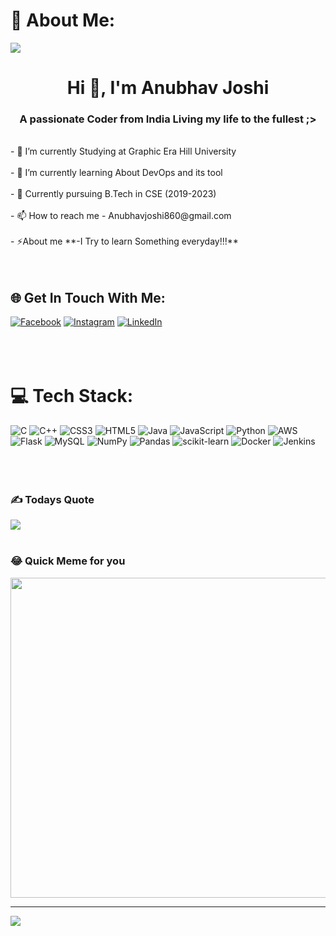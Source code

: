 
# 💫 About Me:
![](https://user-images.githubusercontent.com/77393308/190913069-edbc3fc6-eae7-40c3-b1d4-3794761aa291.gif)

<h1 align="center">Hi 👋, I'm Anubhav Joshi</h1>
<h3 align="center">A passionate Coder from India Living my life to the fullest ;></h3>
<br>- 📝 I’m currently Studying at  Graphic Era Hill University<br><br>- 🌱 I’m currently learning About  DevOps and its tool <br><br>- 🤝 Currently pursuing  B.Tech in CSE (2019-2023)<br><br>- 📫 How to reach me - Anubhavjoshi860@gmail.com <br><br>- ⚡About me **-I Try to learn Something everyday!!!**<br><br><br>

## 🌐 Get In Touch With Me:
[![Facebook](https://img.shields.io/badge/Facebook-%231877F2.svg?logo=Facebook&logoColor=white)](https://facebook.com/https://www.facebook.com/anubhav.joshi.1029) [![Instagram](https://img.shields.io/badge/Instagram-%23E4405F.svg?logo=Instagram&logoColor=white)](https://instagram.com/https://www.instagram.com/anubhav_joshii/) [![LinkedIn](https://img.shields.io/badge/LinkedIn-%230077B5.svg?logo=linkedin&logoColor=white)](https://linkedin.com/in/https://linkedin.com/in/https://www.linkedin.com/in/anubhav-joshi-92428a230) <br><br><br><br>

# 💻 Tech Stack:
![C](https://img.shields.io/badge/c-%2300599C.svg?style=plastic&logo=c&logoColor=white) ![C++](https://img.shields.io/badge/c++-%2300599C.svg?style=plastic&logo=c%2B%2B&logoColor=white) ![CSS3](https://img.shields.io/badge/css3-%231572B6.svg?style=plastic&logo=css3&logoColor=white) ![HTML5](https://img.shields.io/badge/html5-%23E34F26.svg?style=plastic&logo=html5&logoColor=white) ![Java](https://img.shields.io/badge/java-%23ED8B00.svg?style=plastic&logo=java&logoColor=white) ![JavaScript](https://img.shields.io/badge/javascript-%23323330.svg?style=plastic&logo=javascript&logoColor=%23F7DF1E) ![Python](https://img.shields.io/badge/python-3670A0?style=plastic&logo=python&logoColor=ffdd54) ![AWS](https://img.shields.io/badge/AWS-%23FF9900.svg?style=plastic&logo=amazon-aws&logoColor=white) ![Flask](https://img.shields.io/badge/flask-%23000.svg?style=plastic&logo=flask&logoColor=white) ![MySQL](https://img.shields.io/badge/mysql-%2300f.svg?style=plastic&logo=mysql&logoColor=white) ![NumPy](https://img.shields.io/badge/numpy-%23013243.svg?style=plastic&logo=numpy&logoColor=white) ![Pandas](https://img.shields.io/badge/pandas-%23150458.svg?style=plastic&logo=pandas&logoColor=white) ![scikit-learn](https://img.shields.io/badge/scikit--learn-%23F7931E.svg?style=plastic&logo=scikit-learn&logoColor=white) ![Docker](https://img.shields.io/badge/docker-%230db7ed.svg?style=plastic&logo=docker&logoColor=white) ![Jenkins](https://img.shields.io/badge/jenkins-%232C5263.svg?style=plastic&logo=jenkins&logoColor=white)<br><br><br><br>


### ✍️ Todays Quote
![](https://quotes-github-readme.vercel.app/api?type=horizontal&theme=light) <br><br>

### 😂 Quick Meme for you
<img src="https://random-memer.herokuapp.com/" width="512px"/>

---
[![](https://visitcount.itsvg.in/api?id=Anubhav860&icon=0&color=10)](https://visitcount.itsvg.in)
